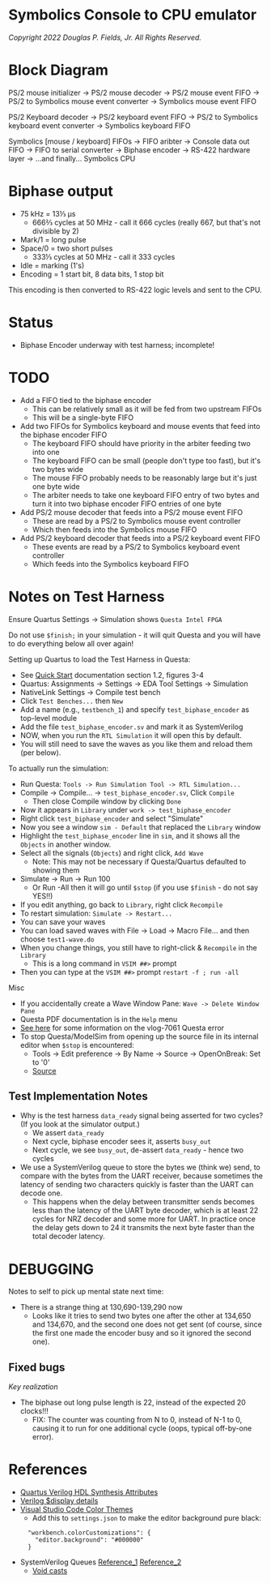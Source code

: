# Symbolics Console to CPU emulator

*Copyright 2022 Douglas P. Fields, Jr. All Rights Reserved.*

# Block Diagram

PS/2 mouse initializer -> PS/2 mouse decoder -> 
PS/2 mouse event FIFO -> PS/2 to Symbolics mouse event converter -> 
Symbolics mouse event FIFO

PS/2 Keyboard decoder -> PS/2 keyboard event FIFO -> 
PS/2 to Symbolics keyboard event converter -> Symbolics keyboard FIFO

Symbolics [mouse / keyboard] FIFOs -> FIFO aribter ->
Console data out FIFO -> FIFO to serial converter -> Biphase encoder ->
RS-422 hardware layer -> ...and finally... Symbolics CPU

# Biphase output

* 75 kHz = 13⅓ µs
  * 666⅔ cycles at 50 MHz - call it 666 cycles (really 667, but that's not divisible by 2)
* Mark/1 = long pulse
* Space/0 = two short pulses
  * 333⅓ cycles at 50 MHz - call it 333 cycles
* Idle = marking (1's)
* Encoding = 1 start bit, 8 data bits, 1 stop bit

This encoding is then converted to RS-422 logic levels and sent to the CPU.

# Status

* Biphase Encoder underway with test harness; incomplete!

# TODO

* Add a FIFO tied to the biphase encoder
  * This can be relatively small as it will be fed from two upstream FIFOs
  * This will be a single-byte FIFO
* Add two FIFOs for Symbolics keyboard and mouse events that feed into the biphase encoder FIFO
  * The keyboard FIFO should have priority in the arbiter feeding two into one
  * The keyboard FIFO can be small (people don't type too fast), but it's two bytes wide
  * The mouse FIFO probably needs to be reasonably large but it's just one byte wide
  * The arbiter needs to take one keyboard FIFO entry of two bytes and turn it into
    two biphase encoder FIFO entries of one byte
* Add PS/2 mouse decoder that feeds into a PS/2 mouse event FIFO
  * These are read by a PS/2 to Symbolics mouse event controller
  * Which then feeds into the Symbolics mouse FIFO
* Add PS/2 keyboard decoder that feeds into a PS/2 keyboard event FIFO
  * These events are read by a PS/2 to Symbolics keyboard event controller
  * Which feeds into the Symbolics keyboard FIFO

# Notes on Test Harness

Ensure Quartus Settings -> Simulation shows `Questa Intel FPGA`

Do not use `$finish;` in your simulation - it will quit Questa
and you will have to do everything below all over again!

Setting up Quartus to load the Test Harness in Questa:
* See [Quick Start](https://www.intel.com/content/www/us/en/docs/programmable/703090/21-1/simulation-quick-start.html)
  documentation section 1.2, figures 3-4
* Quartus: Assignments -> Settings -> EDA Tool Settings -> Simulation
* NativeLink Settings -> Compile test bench
* Click `Test Benches...` then `New`
* Add a name (e.g., `testbench_1`) and specify `test_biphase_encoder` as top-level module
* Add the file `test_biphase_encoder.sv` and mark it as SystemVerilog
* NOW, when you run the `RTL Simulation` it will open this by default.
* You will still need to save the waves as you like them and reload them (per below).

To actually run the simulation:
* Run Questa: `Tools -> Run Simulation Tool -> RTL Simulation...`
* Compile -> Compile... -> `test_biphase_encoder.sv`, Click `Compile`
  * Then close Compile window by clicking `Done`
* Now it appears in `Library` under `work -> test_biphase_encoder`
* Right click `test_biphase_encoder` and select "Simulate"
* Now you see a window `sim - Default` that replaced the `Library` window
* Highlight the `test_biphase_encoder` line in `sim`, and it shows all the `Objects`
  in another window.
* Select all the signals (`Objects`) and right click, `Add Wave`
  * Note: This may not be necessary if Questa/Quartus defaulted to showing them
* Simulate -> Run -> Run 100
  * Or Run -All then it will go until `$stop` (if you use `$finish` - do not say YES!!)
* If you edit anything, go back to `Library`, right click `Recompile`
* To restart simulation: `Simulate -> Restart...`
* You can save your waves
* You can load saved waves with File -> Load -> Macro File... and then
  choose `test1-wave.do`
* When you change things, you still have to right-click & `Recompile` in the `Library`
  * This is a long command in `VSIM ##>` prompt
* Then you can type at the `VSIM ##>` prompt `restart -f ; run -all`

Misc
* If you accidentally create a Wave Window Pane: `Wave -> Delete Window Pane`
* Questa PDF documentation is in the `Help` menu
* [See here](https://verificationacademy.com/forums/systemverilog/error-suppressible-vlog-7061-alwaysff-modelsim) for some information on the vlog-7061 Questa error
* To stop Questa/ModelSim from opening up the source file in its internal editor
  when `$stop` is encountered:
  * Tools -> Edit preference -> By Name -> Source -> OpenOnBreak: Set to '0' 
  * [Source](https://www.edaboard.com/threads/modelsim-error-assertion-causes-file-to-open.246441/)

## Test Implementation Notes

* Why is the test harness `data_ready` signal being asserted for two cycles? (If you look
  at the simulator output.)
  * We assert `data_ready`
  * Next cycle, biphase encoder sees it, asserts `busy_out`
  * Next cycle, we see `busy_out`, de-assert `data_ready` - hence two cycles
* We use a SystemVerilog queue to store the bytes we (think we) send, to compare
  with the bytes from the UART receiver, because sometimes the latency of sending
  two characters quickly is faster than the UART can decode one.
  * This happens when the delay between transmitter sends becomes less
    than the latency of the UART byte decoder, which is at least 22
    cycles for NRZ decoder and some more for UART. In practice once
    the delay gets down to 24 it transmits the next byte faster than the
    total decoder latency.


# DEBUGGING

Notes to self to pick up mental state next time:

* There is a strange thing at 130,690-139,290 now
  * Looks like it tries to send two bytes one after the
    other at 134,650 and 134,670, and the second one does
    not get sent (of course, since the first one made the
    encoder busy and so it ignored the second one).

## Fixed bugs

*Key realization*
* The biphase out long pulse length is 22, instead of the expected 20 clocks!!!
  * FIX: The counter was counting from N to 0, instead of N-1 to 0, causing it to
    run for one additional cycle (oops, typical off-by-one error).

# References

* [Quartus Verilog HDL Synthesis Attributes](https://www.intel.com/content/www/us/en/programmable/quartushelp/17.0/hdl/vlog/vlog_file_dir.htm)
* [Verilog $display details](https://www.chipverify.com/verilog/verilog-display-tasks)
* [Visual Studio Code Color Themes](https://code.visualstudio.com/docs/getstarted/themes)
  * Add this to `settings.json` to make the editor background pure black:
  ```
    "workbench.colorCustomizations": {
      "editor.background": "#000000"
    }
  ```
* SystemVerilog Queues 
  [Reference_1](https://www.chipverify.com/systemverilog/systemverilog-queues)
  [Reference_2](https://verificationguide.com/systemverilog/systemverilog-queue/)
  * [Void casts](https://verificationacademy.com/forums/systemverilog/treating-stand-alone-use-function-implicit-void-cast)